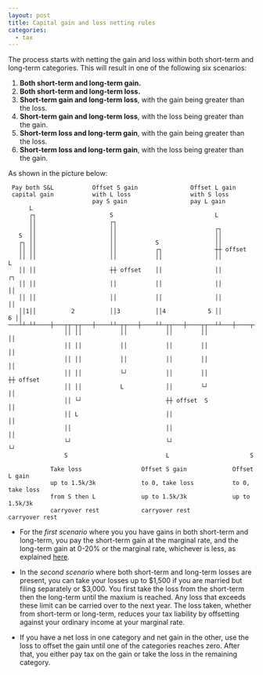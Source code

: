 ```yaml
---
layout: post
title: Capital gain and loss netting rules
categories:
  - tax
---
```


The process starts with netting the gain and loss within both short-term and long-term categories. This will result in one of the following six scenarios:

1. **Both short-term and long-term gain.**
2. **Both short-term and long-term loss.**
3. **Short-term gain and long-term loss**, with the gain being greater than the loss.
4. **Short-term gain and long-term loss**, with the loss being greater than the gain.
5. **Short-term loss and long-term gain**, with the gain being greater than the loss.
6. **Short-term loss and long-term gain**, with the loss being greater than the gain.

As shown in the picture below:

```
 Pay both S&L           Offset S gain               Offset L gain
 capital gain           with L loss                 with S loss
                        pay S gain                  pay L gain
      L
      ┌┐                     S                             L
      ││                     ┌┐
      ││                     ││                            ┌┐
   S  ││                     ││                            ││
   ┌┐ ││                     ││           S                ││
   ││ ││                     ││           ┌┐               ┼┼ offset
   ││ ││                     ││           ││               ││            L
   ││ ││                     ┼┼ offset    ││               ││            ┌┐
   ││ ││                     ││           ││               ││            ││
   ││ ││                     ││           ││               ││            ││
   ││1││          2          ││3          ││4            5 ││          6 ││
───┴┴─┴┴────┼───┬┬─┬┬───┼────┴┴─┬┬───┼────┴┴─┬┬───┼────┬┬──┴┴───┼────┬┬──┴┴───
                ││ ││           ││           ││        ││            ││
                ││ ││           ││           ││        ││            ││
                ││ ││           ││           ││        ││            ││
                ││ ││           └┘           ││        ││            ┼┼ offset
                ││ ││           L            ││        └┘            ││
                ││ └┘                        ┼┼ offset  S            ││
                ││ L                         ││                      ││
                ││                           ││                      ││
                └┘                           └┘                      └┘
                S                            L                       S

            Take loss                 Offset S gain             Offset L gain
            up to 1.5k/3k             to 0, take loss           to 0, take loss
            from S then L             up to 1.5k/3k             up to 1.5k/3k
            carryover rest            carryover rest            carryover rest
```

- For the *first scenario* where you you have gains in both short-term and
  long-term, you pay the short-term gain at the marginal rate, and
  the long-term gain at 0-20% or the marginal rate, whichever is less, as
  explained [here][long].

- In the *second scenario* where both short-term and long-term losses are present, you can take your losses up to $1,500 if you are married but filing separately
  or $3,000. You first take the loss from the short-term then the long-term until the maxium is reached.
  Any loss that exceeds these limit can be carried over to the next
  year. The loss taken, whether from short-term or long-term, reduces your tax liability
  by offsetting against your ordinary income at your marginal rate.

- If you have a net loss in one category and net gain in the other, use the
  loss to offset the gain until one of the categories reaches zero. After that,
  you either pay tax on the gain or take the loss in the remaining
  category.

[long]: https://taxandlife.com/cat/tax/2021/11/13/capital-gain.html
